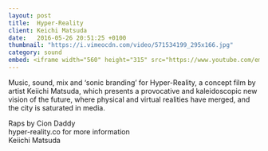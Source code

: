 ```yaml
---
layout: post
title:  Hyper-Reality
client: Keichi Matsuda
date:   2016-05-26 20:51:25 +0100
thumbnail: "https://i.vimeocdn.com/video/571534199_295x166.jpg"
category: sound
embed: <iframe width="560" height="315" src="https://www.youtube.com/embed/YJg02ivYzSs" frameborder="0" allowfullscreen></iframe>
---
```


Music, sound, mix and ‘sonic branding’ for Hyper-Reality, a concept film by artist Keiichi Matsuda, which presents a provocative and kaleidoscopic new vision of the future, where physical and virtual realities have merged, and the city is saturated in media.

Raps by Cion Daddy<br>
hyper-reality.co for more information<br>
Keiichi Matsuda
